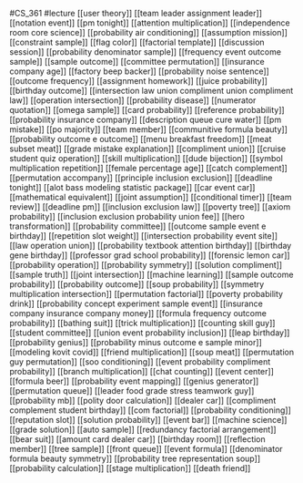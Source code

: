 #CS_361
#lecture
[[user theory]]
[[team leader assignment leader]]
[[notation event]]
[[pm tonight]]
[[attention multiplication]]
[[independence room core science]]
[[probability air conditioning]]
[[assumption mission]]
[[constraint sample]]
[[flag color]]
[[factorial template]]
[[discussion session]]
[[probability denominator sample]]
[[frequency event outcome sample]]
[[sample outcome]]
[[committee permutation]]
[[insurance company age]]
[[factory beep backer]]
[[probability noise sentence]]
[[outcome frequency]]
[[assignment homework]]
[[juice probability]]
[[birthday outcome]]
[[intersection law union compliment union compliment law]]
[[operation intersection]]
[[probability disease]]
[[numerator quotation]]
[[omega sample]]
[[card probability]]
[[reference probability]]
[[probability insurance company]]
[[description queue cure water]]
[[pm mistake]]
[[po majority]]
[[team member]]
[[communitive formula beauty]]
[[probability outcome e outcome]]
[[menu breakfast freedom]]
[[meat subset meat]]
[[grade mistake explanation]]
[[compliment union]]
[[cruise student quiz operation]]
[[skill multiplication]]
[[dude bijection]]
[[symbol multiplication repetition]]
[[female percentage age]]
[[catch complement]]
[[permutation accompany]]
[[principle inclusion exclusion]]
[[deadline tonight]]
[[alot bass modeling statistic package]]
[[car event car]]
[[mathematical equivalent]]
[[joint assumption]]
[[conditional timer]]
[[team review]]
[[deadline pm]]
[[inclusion exclusion law]]
[[poverty tree]]
[[axiom probability]]
[[inclusion exclusion probability union fee]]
[[hero transformation]]
[[probability committee]]
[[outcome sample event e birthday]]
[[repetition slot weight]]
[[intersection probability event site]]
[[law operation union]]
[[probability textbook attention birthday]]
[[birthday gene birthday]]
[[professor grad school probability]]
[[forensic lemon car]]
[[probability operation]]
[[probability symmetry]]
[[solution compliment]]
[[sample truth]]
[[joint intersection]]
[[machine learning]]
[[sample outcome probability]]
[[probability outcome]]
[[soup probability]]
[[symmetry multiplication intersection]]
[[permutation factorial]]
[[poverty probability drink]]
[[probability concept experiment sample event]]
[[insurance company insurance company money]]
[[formula frequency outcome probability]]
[[bathing suit]]
[[trick multiplication]]
[[counting skill guy]]
[[student committee]]
[[union event probability inclusion]]
[[leap birthday]]
[[probability genius]]
[[probability minus outcome e sample minor]]
[[modeling kovit covid]]
[[friend multiplication]]
[[soup meat]]
[[permutation guy permutation]]
[[soo conditioning]]
[[event probability compliment probability]]
[[branch multiplication]]
[[chat counting]]
[[event center]]
[[formula beer]]
[[probability event mapping]]
[[genius generator]]
[[permutation queue]]
[[leader food grade stress teamwork guy]]
[[probability mb]]
[[polity door calculation]]
[[dealer car]]
[[compliment complement student birthday]]
[[com factorial]]
[[probability conditioning]]
[[reputation slot]]
[[solution probability]]
[[event bar]]
[[machine science]]
[[grade solution]]
[[auto sample]]
[[redundancy factorial arrangement]]
[[bear suit]]
[[amount card dealer car]]
[[birthday room]]
[[reflection member]]
[[tree sample]]
[[front queue]]
[[event formula]]
[[denominator formula beauty symmetry]]
[[probability tree representation soup]]
[[probability calculation]]
[[stage multiplication]]
[[death friend]]

